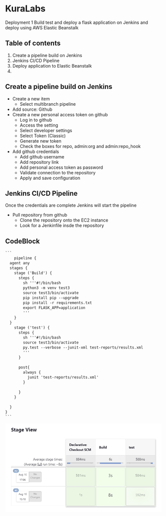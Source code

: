 # KuraLabs

Deployment 1
Build test and deploy a flask application on Jenkins and deploy using AWS Elastic Beanstalk

## Table of contents

1. Create a pipeline build on Jenkins
2. Jenkins CI/CD Pipeline
3. Deploy application to Elastic Beanstalk
4. 

## Create a pipeline build on Jenkins

* Create a new item
  * Select multibranch pipeline
* Add source: Github
* Create a new personal access token on github
  * Log in to github
  * Access the setting
  * Select developer settings
  * Select Token (Classic)
  * Generate new token
  * Check the boxes for repo, admin:org and admin:repo_hook
* Add github credentials
  * Add github username
  * Add repository link
  * Add personal access token as password
  * Validate connection to the repository
  * Apply and save configuration

## Jenkins CI/CD Pipeline

Once the credentials are complete Jenkins will start the pipeline

* Pull repository from github 
  * Clone the repository onto the EC2 instance
  * Look for a Jenkinfile insde the repository


## CodeBlock
    ```
        pipeline {
      agent any
      stages {
        stage ('Build') {
          steps {
            sh '''#!/bin/bash
            python3 -m venv test3
            source test3/bin/activate
            pip install pip --upgrade
            pip install -r requirements.txt
            export FLASK_APP=application
            '''
        }
      }
        stage ('test') {
          steps {
            sh '''#!/bin/bash
            source test3/bin/activate
            py.test --verbose --junit-xml test-reports/results.xml
            ''' 
          }
        
          post{
            always {
              junit 'test-reports/results.xml'
            }
          
          }
        }
      
      }
    }
    ```


![jenkins-stages](https://github.com/Antoniorios17/deployment_elastic_beanstalk/blob/main/images/Jenkins-stages.png)